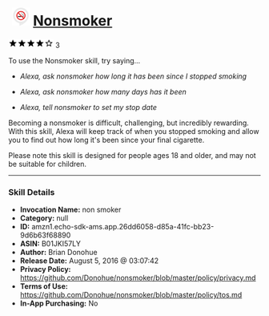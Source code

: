# &nbsp;<img src="skill_icon" alt="Nonsmoker icon" width="36"> [Nonsmoker](http://alexa.amazon.com/#skills/amzn1.echo-sdk-ams.app.26dd6058-d85a-41fc-bb23-9d6b63f68890)
![4 stars](../../images/ic_star_black_18dp_1x.png)![4 stars](../../images/ic_star_black_18dp_1x.png)![4 stars](../../images/ic_star_black_18dp_1x.png)![4 stars](../../images/ic_star_black_18dp_1x.png)![4 stars](../../images/ic_star_border_black_18dp_1x.png) 3

To use the Nonsmoker skill, try saying...

* *Alexa, ask nonsmoker how long it has been since I stopped smoking*

* *Alexa, ask nonsmoker how many days has it been*

* *Alexa, tell nonsmoker to set my stop date*

Becoming a nonsmoker is difficult, challenging, but incredibly rewarding. With this skill, Alexa will keep track of when you stopped smoking and allow you to find out how long it's been since your final cigarette.

Please note this skill is designed for people ages 18 and older, and may not be suitable for children.

***

### Skill Details

* **Invocation Name:** non smoker
* **Category:** null
* **ID:** amzn1.echo-sdk-ams.app.26dd6058-d85a-41fc-bb23-9d6b63f68890
* **ASIN:** B01JKI57LY
* **Author:** Brian Donohue
* **Release Date:** August 5, 2016 @ 03:07:42
* **Privacy Policy:** https://github.com/Donohue/nonsmoker/blob/master/policy/privacy.md
* **Terms of Use:** https://github.com/Donohue/nonsmoker/blob/master/policy/tos.md
* **In-App Purchasing:** No
